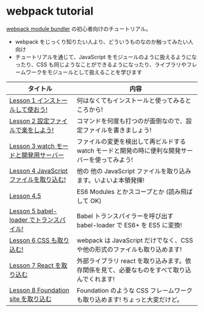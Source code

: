 # webpack tutorial
[webpack module bundler](https://webpack.github.io/) の初心者向けのチュートリアル。

* webpack をじっくり知りたい人より、どういうものなのか触ってみたい人向け
* チュートリアルを通じて、JavaScript をモジュールのように扱えるようになったり、CSS も同じようなことができるようになったり、ライブラリやフレームワークをモジュールとして扱えることを学びます

| タイトル | 内容
| ---- | ----
| [Lesson 1 インストールして使おう!](./lesson1) | 何はなくてもインストールと使ってみるところから!
| [Lesson 2 設定ファイルで楽をしよう!](./lesson2) | コマンドを何度も打つのが面倒なので、設定ファイルを書きましょう!
| [Lesson 3 watch モードと開発用サーバー](./lesson3) | ファイルの変更を検出して再ビルドする watch モードと開発の時に便利な開発サーバーを使ってみよう!
| [Lesson 4 JavaScript ファイルを取り込む!](./lesson4) | 他の 他の JavaScript ファイルを取り込みます。いよいよ本領発揮!
| [Lesson 4.5](./lesson4.5) | ES6 Modules とかスコープとか (読み飛ばして OK)
| [Lesson 5 babel-loader でトランスパイル!](./lesson5) | Babel トランスパイラーを呼び出す babel-loader で ES6+ を ES5 に変換! 
| [Lesson 6 CSS も取り込む!](./lesson6) | webpack は JavaScript だけでなく、CSS や他の形式のファイルも取り込めます!
| [Lesson 7 React を取り込む](./lesson7) | 外部ライブラリ react を取り込みます。依存関係を見て、必要なものをすべて取り込んでくれます!
| [Lesson 8 Foundation site を取り込む](./lesson8) | Foundation のような CSS フレームワークも取り込めます! ちょっと大変だけど。
